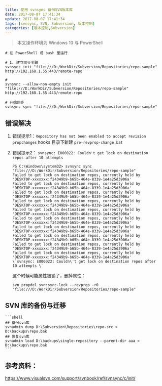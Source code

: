 ```yaml
---
title: 使用 svnsync 备份SVN版本库
date: 2017-08-07 17:41:34
update: 2017-08-07 17:41:34
tags: [svnsync, SVN, Subversion, 版本控制]
categories: [版本控制,Subversion]
---
```


> 本文操作环境为 Windows 10 与 PowerShell


```shell
# 在 PowerShell 或 bash 里运行

# 1. 建立同步关联
svnsync init "file:///D:/WorkDir/Subversion/Repositories/repo-sample" http://192.168.1.55:443/remote-repo

#
svnsync --allow-non-empty init  "file:///D:/WorkDir/Subversion/Repositories/repo-sample"  http://192.168.1.55:443/remote-repo

# 开始同步
svnsync sync "file:///D:/WorkDir/Subversion/Repositories/repo-sample"
```

## 错误解决
1. 错误提示1：`Repository has not been enabled to accept revision propchanges`
hooks 目录下新建 `pre-revprop-change.bat`

2. 错误提示2： `svnsync: E000022: Couldn't get lock on destination repos after 10 attempts`

    ```shell
    PS C:\Windows\system32> svnsync sync "file:///D:/WorkDir/Subversion/Repositories/repo-sample"
    Failed to get lock on destination repos, currently held by 'DESKTOP-xxxxxxx:f24349b9-b65b-464e-8339-1e4a25d3906a'
    Failed to get lock on destination repos, currently held by 'DESKTOP-xxxxxxx:f24349b9-b65b-464e-8339-1e4a25d3906a'
    Failed to get lock on destination repos, currently held by 'DESKTOP-xxxxxxx:f24349b9-b65b-464e-8339-1e4a25d3906a'
    Failed to get lock on destination repos, currently held by 'DESKTOP-xxxxxxx:f24349b9-b65b-464e-8339-1e4a25d3906a'
    Failed to get lock on destination repos, currently held by 'DESKTOP-xxxxxxx:f24349b9-b65b-464e-8339-1e4a25d3906a'
    Failed to get lock on destination repos, currently held by 'DESKTOP-xxxxxxx:f24349b9-b65b-464e-8339-1e4a25d3906a'
    Failed to get lock on destination repos, currently held by 'DESKTOP-xxxxxxx:f24349b9-b65b-464e-8339-1e4a25d3906a'
    Failed to get lock on destination repos, currently held by 'DESKTOP-xxxxxxx:f24349b9-b65b-464e-8339-1e4a25d3906a'
    Failed to get lock on destination repos, currently held by 'DESKTOP-xxxxxxx:f24349b9-b65b-464e-8339-1e4a25d3906a'
    Failed to get lock on destination repos, currently held by 'DESKTOP-xxxxxxx:f24349b9-b65b-464e-8339-1e4a25d3906a'
    \`svnsync: E000022: Couldn\'t get lock on destination repos after 10 attempts \`
    ```

    这个时候可能属性被锁了，删掉属性：

    ```shell
    svn propdel svn:sync-lock --revprop -r0 "file:///D:/WorkDir/Subversion/Repositories/repo-sample"
    ```

## SVN 库的备份与迁移
    ```shell
    ## 备份svn库
    svnadmin dump D:\Subversion\Repositories\repo-src > D:\backups\repo.bak
    ## 恢复svn库
    svnadmin load D:\backups\single-repository --parent-dir aaa < D:\backups\repo.bak
    ```

## 参考资料：
https://www.visualsvn.com/support/svnbook/ref/svnsync/c/init/

